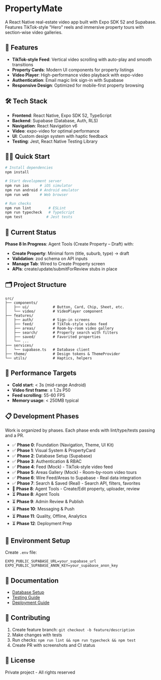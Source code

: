 # PropertyMate

A React Native real-estate video app built with Expo SDK 52 and Supabase. Features TikTok-style "Hero" reels and immersive property tours with section-wise video galleries.

## 🚀 Features

- **TikTok-style Feed**: Vertical video scrolling with auto-play and smooth transitions
- **Property Cards**: Modern UI components for property listings
- **Video Player**: High-performance video playback with expo-video
- **Authentication**: Email magic link sign-in with Supabase
- **Responsive Design**: Optimized for mobile-first property browsing

## 🛠 Tech Stack

- **Frontend**: React Native, Expo SDK 52, TypeScript
- **Backend**: Supabase (Database, Auth, RLS)
- **Navigation**: React Navigation v6
- **Video**: expo-video for optimal performance
- **UI**: Custom design system with haptic feedback
- **Testing**: Jest, React Native Testing Library

## 🏃‍♂️ Quick Start

```bash
# Install dependencies
npm install

# Start development server
npm run ios     # iOS simulator
npm run android # Android emulator
npm run web     # Web browser

# Run checks
npm run lint        # ESLint
npm run typecheck   # TypeScript
npm test           # Jest tests
```

## 📱 Current Status

**Phase 8 In Progress**: Agent Tools (Create Property – Draft) with:

- **Create Property**: Minimal form (title, suburb, type) → draft
- **Validation**: zod schema on API inputs
- **Manage Tab**: Wired to Create Property screen
- **APIs**: create/update/submitForReview stubs in place

## 🗂 Project Structure

```
src/
├── components/
│   ├── ui/           # Button, Card, Chip, Sheet, etc.
│   └── video/        # VideoPlayer component
├── features/
│   ├── auth/         # Sign-in screens
│   ├── feed/         # TikTok-style video feed
│   ├── areas/        # Room-by-room video gallery
│   ├── search/       # Property search with filters
│   ├── saved/        # Favorited properties
│   └── ...
├── services/
│   └── supabase.ts   # Database client
├── theme/            # Design tokens & ThemeProvider
└── utils/            # Haptics, helpers
```

## 🎯 Performance Targets

- **Cold start**: < 3s (mid-range Android)
- **Video first frame**: ≤ 1.2s P50
- **Feed scrolling**: 55-60 FPS
- **Memory usage**: < 250MB typical

## 📋 Development Phases

Work is organized by phases. Each phase ends with lint/type/tests passing and a PR.

- ✅ **Phase 0**: Foundation (Navigation, Theme, UI Kit)
- ✅ **Phase 1**: Visual System & PropertyCard
- ✅ **Phase 2**: Database Setup (Supabase)
- ✅ **Phase 3**: Authentication & RBAC
- ✅ **Phase 4**: Feed (Mock) - TikTok-style video feed
- ✅ **Phase 5**: Areas Gallery (Mock) - Room-by-room video tours
- ✅ **Phase 6**: Wire Feed/Areas to Supabase - Real data integration
- ✅ **Phase 7**: Search & Saved (Real) - Search API, filters, favorites
- 🔄 **Phase 8**: Agent Tools - Create/Edit property, uploader, review
- ⏳ **Phase 8**: Agent Tools
- ⏳ **Phase 9**: Admin Review & Publish
- ⏳ **Phase 10**: Messaging & Push
- ⏳ **Phase 11**: Quality, Offline, Analytics
- ⏳ **Phase 12**: Deployment Prep

## 🔧 Environment Setup

Create `.env` file:

```env
EXPO_PUBLIC_SUPABASE_URL=your_supabase_url
EXPO_PUBLIC_SUPABASE_ANON_KEY=your_supabase_anon_key
```

## 📖 Documentation

- [Database Setup](docs/DB_SETUP.md)
- [Testing Guide](docs/TESTING.md)
- [Deployment Guide](docs/DEPLOYMENT.md)

## 🤝 Contributing

1. Create feature branch: `git checkout -b feature/description`
2. Make changes with tests
3. Run checks: `npm run lint && npm run typecheck && npm test`
4. Create PR with screenshots and CI status

## 📄 License

Private project - All rights reserved
